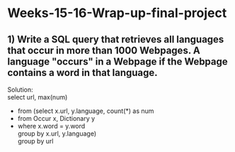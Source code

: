 # Weeks-15-16-Wrap-up-final-project

## 1) Write a SQL query that retrieves all languages that occur in more than 1000 Webpages. A language "occurs" in a Webpage if the Webpage contains a word in that language.

Solution:  
select url, max(num)  
 - from (select x.url, y.language, count(*) as num  
 - from Occur x, Dictionary y  
 - where x.word = y.word  
group by x.url, y.language)  
group by url
